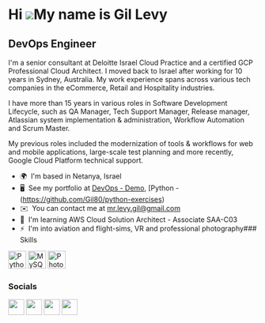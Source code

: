 Hi ![](https://user-images.githubusercontent.com/18350557/176309783-0785949b-9127-417c-8b55-ab5a4333674e.gif)My name is Gil Levy
================================================================================================================================

DevOps Engineer
---------------

I'm a senior consultant at Deloitte Israel Cloud Practice and a certified GCP Professional Cloud Architect.
I moved back to Israel after working for 10 years in Sydney, Australia. My work experience spans across various tech companies in the eCommerce, Retail and Hospitality industries.

I have more than 15 years in various roles in Software Development Lifecycle, such as QA Manager, Tech Support Manager, Release manager, Atlassian system implementation & administration, Workflow Automation and Scrum Master.

My previous roles included the modernization of tools & workflows for web and mobile applications, large-scale test planning and more recently, Google Cloud Platform technical support.


*   🌍  I'm based in Netanya, Israel
*   🖥️  See my portfolio at [DevOps - Demo](https://github.com/Gil80/DevOps-Exercises), [Python - (https://github.com/Gil80/python-exercises)
*   ✉️  You can contact me at [mr.levy.gil@gmail.com](mailto:mr.levy.gil@gmail.com)
*   🧠  I'm learning AWS Cloud Solution Architect - Associate SAA-C03
*   ⚡  I'm into aviation and flight-sims, VR and professional photography### Skills


<p align="left">
<a href="https://www.python.org/" target="_blank" rel="noreferrer"><img src="https://raw.githubusercontent.com/danielcranney/readme-generator/main/public/icons/skills/python-colored.svg" width="36" height="36" alt="Python" /></a>
<a href="https://www.mysql.com/" target="_blank" rel="noreferrer"><img src="https://raw.githubusercontent.com/danielcranney/readme-generator/main/public/icons/skills/mysql-colored.svg" width="36" height="36" alt="MySQL" /></a>
<a href="https://www.adobe.com/uk/products/photoshop.html" target="_blank" rel="noreferrer"><img src="https://raw.githubusercontent.com/danielcranney/readme-generator/main/public/icons/skills/photoshop-colored.svg" width="36" height="36" alt="Photoshop" /></a>
</p>
                    

### Socials
                  
<p align="left">
<a href="https://www.github.com/Gil80" target="_blank" rel="noreferrer"><img src="https://raw.githubusercontent.com/danielcranney/readme-generator/main/public/icons/socials/github.svg" width="32" height="32" /></a> 
<a href="http://www.instagram.com/iamgillevy" target="_blank" rel="noreferrer"><img src="https://raw.githubusercontent.com/danielcranney/readme-generator/main/public/icons/socials/instagram.svg" width="32" height="32" /></a> 
<a href="https://www.linkedin.com/in/gil-levy" target="_blank" rel="noreferrer"><img src="https://raw.githubusercontent.com/danielcranney/readme-generator/main/public/icons/socials/linkedin.svg" width="32" height="32" /></a> 
<a href="https://www.twitter.com/nik0ndude" target="_blank" rel="noreferrer"><img src="https://raw.githubusercontent.com/danielcranney/readme-generator/main/public/icons/socials/twitter.svg" width="32" height="32" /></a></p>
